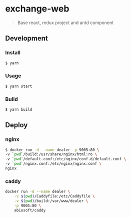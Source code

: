 # exchange-web

> Base react, redux project and antd component

## Development

### Install

```sh
$ yarn
```
### Usage

```sh
$ yarn start
```

### Build

```sh
$ yarn build
```

## Deploy

### nginx
```sh
$ docker run -d --name dealer -p 9005:80 \
-v `pwd`/build:/usr/share/nginx/html:ro \
-v `pwd`/default.conf:/etc/nginx/conf.d/default.conf \
-v `pwd`/nginx.conf:/etc/nginx/nginx.conf \
nginx
```

### caddy
```sh
docker run -d --name dealer \
    -v $(pwd)/Caddyfile:/etc/Caddyfile \
    -v $(pwd)/build:/var/www/dealer \
    -p 9005:80 \
    abiosoft/caddy
```
